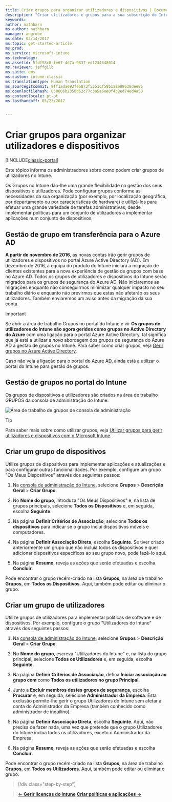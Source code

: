 ```yaml
---
title: Criar grupos para organizar utilizadores e dispositivos | Documentos da Microsoft
description: "Criar utilizadores e grupos para a sua subscrição do Intune"
keywords: 
author: nathbarn
ms.author: nathbarn
manager: angrobe
ms.date: 02/14/2017
ms.topic: get-started-article
ms.prod: 
ms.service: microsoft-intune
ms.technology: 
ms.assetid: 5fdf98c8-fe67-4d7a-9837-ed1234348014
ms.reviewer: jeffgilb
ms.suite: ems
ms.custom: intune-classic
ms.translationtype: Human Translation
ms.sourcegitcommit: 9ff1adae93fe6873f5551cf58b1a2e89638dee85
ms.openlocfilehash: 058006b2356d62c77c3a5a6ee0f4c8ed74ed4a50
ms.contentlocale: pt-pt
ms.lasthandoff: 05/23/2017


---
```



# <a name="create-groups-to-organize-users-and-devices"></a>Criar grupos para organizar utilizadores e dispositivos

[!INCLUDE[classic-portal](../includes/classic-portal.md)]

Este tópico informa os administradores sobre como podem criar grupos de utilizadores no Intune.

Os Grupos no Intune dão-lhe uma grande flexibilidade na gestão dos seus dispositivos e utilizadores. Pode configurar grupos conforme as necessidades da sua organização (por exemplo, por localização geográfica, por departamento ou por características de hardware) e utilizá-los para efetuar uma grande variedade de tarefas administrativas, desde implementar políticas para um conjunto de utilizadores a implementar aplicações num conjunto de dispositivos.

## <a name="group-management-moving-to-azure-ad"></a>Gestão de grupo em transferência para o Azure AD

**A partir de novembro de 2016**, as novas contas irão gerir grupos de utilizadores e dispositivos no portal Azure Active Directory (AD). Em dezembro de 2016, a equipa do produto do Intune iniciará a migração de clientes existentes para a nova experiência de gestão de grupos com base no Azure AD. Todos os grupos de utilizadores e dispositivos do Intune serão migrados para os grupos de segurança do Azure AD. Não iniciaremos as migrações enquanto não conseguirmos minimizar qualquer impacto no seu trabalho diário e enquanto não previrmos que estas não afetarão os seus utilizadores. Também enviaremos um aviso antes da migração da sua conta.


>[!IMPORTANT]
>
>Se abrir a área de trabalho Grupos no portal do Intune e vir **Os grupos de utilizadores do Intune são agora geridos como grupos no Active Directory do Azure** com uma ligação para o portal Azure Active Directory, tal significa que já está a utilizar a *nova* abordagem dos grupos de segurança do Azure AD à gestão de grupos no Intune. Para saber como criar grupos, veja [Gerir grupos no Azure Active Directory](https://docs.microsoft.com/azure/active-directory/active-directory-groups-create-azure-portal).
>
>Caso não veja a ligação para o portal do Azure AD, ainda está a utilizar o portal do Intune para gestão de grupos.

## <a name="group-management-in-the-intune-portal"></a>Gestão de grupos no portal do Intune

Os grupos de dispositivos e utilizadores são criados na área de trabalho GRUPOS da consola de administração do Intune.

![Área de trabalho de grupos de consola de administração](./media/groups.png)


> [!TIP]
> Para saber mais sobre como utilizar grupos, veja [Utilizar grupos para gerir utilizadores e dispositivos com o Microsoft Intune](/intune-classic/deploy-use/use-groups-to-manage-users-and-devices-with-microsoft-intune).


## <a name="create-a-device-group"></a>Criar um grupo de dispositivos
Utilize grupos de dispositivos para implementar aplicações e atualizações e para configurar outras funcionalidades. Por exemplo, configure um grupo "Os Meus Dispositivos" através dos seguintes passos:

1.  Na [consola de administração do Intune](https://manage.microsoft.com/), selecione **Grupos** > **Descrição Geral** > **Criar Grupo**.

2.  No **Nome do grupo**, introduza "Os Meus Dispositivos" e, na lista de grupos principais, selecione **Todos os Dispositivos** e, em seguida, escolha **Seguinte**.

3.  Na página **Definir Critérios de Associação**, selecione **Todos os dispositivos** para indicar se o grupo inclui dispositivos móveis e computadores.

4.  Na página **Definir Associação Direta**, escolha **Seguinte**. Se tiver criado anteriormente um grupo que não incluía todos os dispositivos e quer adicionar dispositivos específicos ao seu grupo novo, pode fazê-lo aqui.

5.  Na página **Resumo**, reveja as ações que serão efetuadas e escolha **Concluir**.

Pode encontrar o grupo recém-criado na lista **Grupos**, na área de trabalho **Grupos**, em **Todos os Dispositivos**. Aqui, também pode editar ou eliminar o grupo.

## <a name="create-a-user-group"></a>Criar um grupo de utilizadores
Utilize grupos de utilizadores para implementar políticas de software e de dispositivos. Por exemplo, configure o grupo "Utilizadores do Intune" através dos seguintes passos:

1.  Na [consola de administração do Intune](https://manage.microsoft.com/), selecione **Grupos** > **Descrição Geral** > **Criar Grupo**.

2.  No **Nome do grupo**, escreva "Utilizadores do Intune" e, na lista do grupo principal, selecione **Todos os Utilizadores** e, em seguida, escolha **Seguinte**.

3.  Na página **Definir Critérios de Associação**, defina **Iniciar associação ao grupo com** como **Todos os utilizadores no grupo Principal**.

4.  Junto a **Excluir membros destes grupos de segurança**, escolha **Procurar** e, em seguida, selecione **Administrador da Empresa**. Esta exclusão permite-lhe gerir o grupo Utilizadores do Intune sem afetar a conta do Administrador da Empresa (também conhecido como administrador de inquilino).

5.  Na página **Definir Associação Direta**, escolha **Seguinte**. Aqui, não precisa de fazer nada, uma vez que pretende que o grupo Utilizadores do Intune inclua todos os utilizadores, exceto o Administrador da Empresa.

6.  Na página **Resumo**, reveja as ações que serão efetuadas e escolha **Concluir**.

Pode encontrar o grupo recém-criado na lista **Grupos**, na área de trabalho **Grupos**, em **Todos os Utilizadores**. Aqui, também pode editar ou eliminar o grupo.

>[!div class="step-by-step"]

>[&larr; **Gerir licenças do Intune**](.\start-with-a-paid-subscription-to-microsoft-intune-step-4.md)       [**Criar políticas e aplicações** &rarr;](.\start-with-a-paid-subscription-to-microsoft-intune-step-6.md)  

